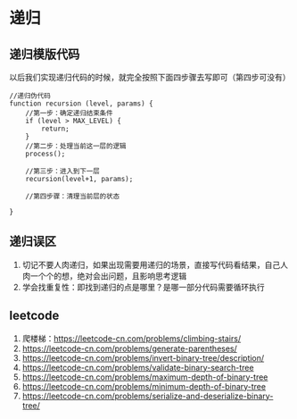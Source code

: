 # 递归

##  递归模版代码
以后我们实现递归代码的时候，就完全按照下面四步骤去写即可（第四步可没有）
```
//递归伪代码
function recursion (level, params) {
    //第一步：确定递归结束条件
    if (level > MAX_LEVEL) {
        return;
    }
    //第二步：处理当前这一层的逻辑
    process();
    
    //第三步：进入到下一层
    recursion(level+1, params);
    
    //第四步骤：清理当前层的状态
  
}
```

## 递归误区
1. 切记不要人肉递归，如果出现需要用递归的场景，直接写代码看结果，自己人肉一个个的想，绝对会出问题，且影响思考逻辑
2. 学会找重复性：即找到递归的点是哪里？是哪一部分代码需要循环执行


## leetcode
1. 爬楼梯：https://leetcode-cn.com/problems/climbing-stairs/
2. https://leetcode-cn.com/problems/generate-parentheses/
3. https://leetcode-cn.com/problems/invert-binary-tree/description/
4. https://leetcode-cn.com/problems/validate-binary-search-tree
5. https://leetcode-cn.com/problems/maximum-depth-of-binary-tree
6. https://leetcode-cn.com/problems/minimum-depth-of-binary-tree
7. https://leetcode-cn.com/problems/serialize-and-deserialize-binary-tree/
